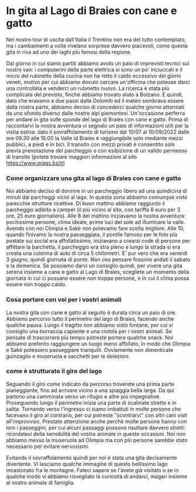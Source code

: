 # In gita al Lago di Braies con cane e gatto 
Nel nostro tour di uscita dall'Italia il Trentino non era del tutto contemplato, ma i cambaimenti a volte rivelano sorprese davvero piacevoli, come questa gita in riva ad uno dei laghi più famosi della regione.

Dal giorno in cui siamo partiti abbiamo avuto un paio di imprevisti tecnici sul nostro van: i computerini della parte elettrica si sono un po' inciuccati e il micro del rubinetto della cucina non ha retto il caldo eccessivo dei giorni veneti, motivo per cui abbiamo dovuto cercare un'officina che potesse darci una controllata e venderci un rubinetto nuovo. La ricerca è stata più complicata del previsto, finchè abbiamo trovato aiuto a Bolzano. E quindi, dato che eravamo a due passi dalle Dolomiti ed il meteo sembrava essere dalla nostra parte, abbiamo deciso di concederci qualche giorno attorniati da uno sfondo diverso dalle nostre alpi piemontesi. 
Un'occasione perferra per andare in gita sulle sponde del lago di Braies con cane e gatto. 
Prima di raccontarvi la nostra avventura vi segnalo un paio di informazioni utili per la visita estiva: dato il sovraffolamento di turismo dal 10/07 al 10/09/2022 dalle ore 09.30 alle 16.00 la Valle id Braies è raggiungibile solo mediante mezzi pubblici, a piedi e in bici. Il transito con mezzi privati è consentito solo previa prenotazione del parcheggio o con esibizione di un valido permesso di transito (potete trovare maggiori informazioni al sito https://www.prags.bz/it)


### Come organizzare una gita al lago di Braies con cane e gatto 

Noi abbiamo deciso di dormire in un parcheggio libero ad una quindicina di minuti dai parcheggi vicini al lago. In questa zona abbiamo comunque visto parecchie strutture ricettive. Di buon mattino abbiamo raggiunto il parcheggio adibito a camper (il più vicino al sito, con tariffa 8 euro per 3 ore, 25 euro giornaliero). Alle 8 del mattino iniziavamo la nostra avventura: pochissime persone, clima ideale, prime luci del sole ad illuminare la valle. Avendo con noi Olimpia e Sakè non potevamo fare scelta migliore. Alle 10, quando finivamo la nostra passeggiata, il pontile famoso per le foto più postate sui social era affollatissimo, iniziavano a crearsi code di persone per affittare la barchetta, il parcheggio era stra pieno e lungo la strada si era creata una colonna di auto di circa 5 chilometri. E' pur vero che era venerdì 3 giugno, quindi giornata di ponte. Non oso pensare fossimo andati il sabato e la domenica.
Se possiamo darvi un consiglio quindi, per vivere una gita serena insieme a cane e gatto al Lago di Braies, scegliete un momento della giornata in cui ci possano essere non troppe persone, e in cui il clima possa essere non troppo caldo. 

### Cosa portare con voi per i vostri animali

La nostra gita con cane e gatto al seguito è durata circa un paio di ore. Abbiamo percorso tutto il perimetro del lago di Braies, facendo anche qualche pausa. Lungo il tragitto non abbiamo visto fontane, per cui vi consiglio una borraccia capiente e una ciotola per i vostri animali. Se pensate di trascorrere più tempo potreste portare qualche snack. Noi abbiamo preferito raggiungere un luogo meno affollato, in modo che Olimpia e Sakè potessero passeggiare tranquilli.
Ovviamente non dimenticate guinzaglio e museruola e sacchetti per le deiezioni. 

### come è strutturato il giro del lago

Seguendo il giro come indicato da percorso troverete una prima parte pianeggiante, fino ad arrivare vicino a una spiaggia bella larga. 
Da qui partono una camminata verso un rifugio e altre più impegnative.
Proseguendo lungo il perimetro inizia una parte di scalinate strette e in salita. 
Tornando verso l'ingresso ci siamo imbattuti in molte persone che facevano il giro al contrario, per cui potreste "scontrarvi" con altri cani visti all'improvviso. Prestate attenzione anche perchè molte persone hanno con loro i passeggini, per cui alcuni passaggi possono risultare davvero stretti: ricordatevi della sensibilità del vostro animale in queste occasioni. Noi non abbiamo messo la museruola ad Olimpia ma con più persone sarebbe stato necessario per evitare nervosismi.


Evitando il sovraffolamento quindi per noi è stata una gita decisamente divertente. Vi lasciamo qualche immagine di questo bellissimo lago incastonato fra le montagne. Fateci sapere se l'avete già visitato o se in qualche modo vi abbiamo risvegliato la curiosità di andarci, magari insieme al vostro animale di famiglia. 






